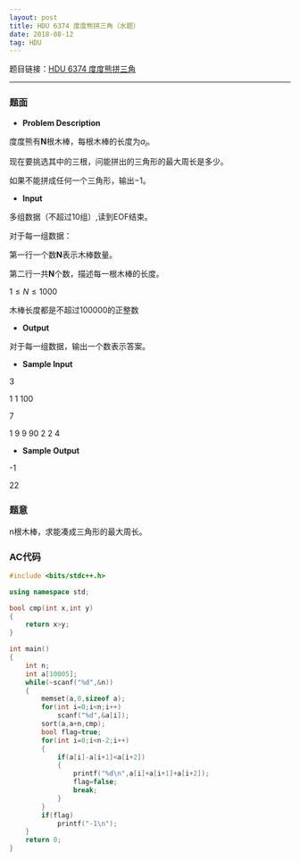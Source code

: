 ```yaml
---
layout: post
title: HDU 6374 度度熊拼三角（水题）
date: 2018-08-12 
tag: HDU
---
```


题目链接：[HDU 6374 度度熊拼三角](http://acm.hdu.edu.cn/showproblem.php?pid=6374)

-------------------
### 题面
* **Problem Description**

度度熊有**N**根木棒，每根木棒的长度为$a_i$。

现在要挑选其中的三根，问能拼出的三角形的最大周长是多少。

如果不能拼成任何一个三角形，输出−1。

* **Input**

多组数据（不超过10组）,读到EOF结束。

对于每一组数据：

第一行一个数**N**表示木棒数量。

第二行一共**N**个数，描述每一根木棒的长度。

$1≤N≤1000$

木棒长度都是不超过100000的正整数

* **Output**

对于每一组数据，输出一个数表示答案。

* **Sample Input**

3

1 1 100

7

1 9 9 90 2 2 4

* **Sample Output**

-1

22

### 题意

n根木棒，求能凑成三角形的最大周长。 

### AC代码
``` c++
#include <bits/stdc++.h>

using namespace std;

bool cmp(int x,int y)
{
    return x>y;
}

int main()
{
    int n;
    int a[10005];
    while(~scanf("%d",&n))
    {
        memset(a,0,sizeof a);
        for(int i=0;i<n;i++)
            scanf("%d",&a[i]);
        sort(a,a+n,cmp);
        bool flag=true;
        for(int i=0;i<n-2;i++)
        {
            if(a[i]-a[i+1]<a[i+2])
            {
                printf("%d\n",a[i]+a[i+1]+a[i+2]);
                flag=false;
                break;
            }
        }
        if(flag)
            printf("-1\n");
    }
    return 0;
}
```
